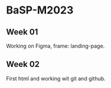# BaSP-M2023

## Week 01
Working on Figma, frame: landing-page.

## Week 02
First html and working wit git and github.